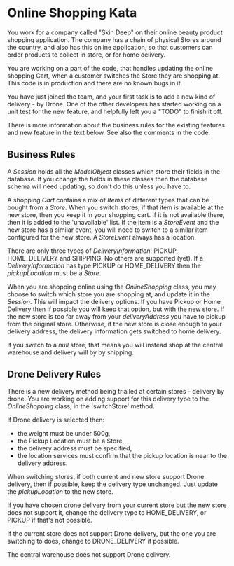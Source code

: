 Online Shopping Kata
====================

You work for a company called "Skin Deep" on their
 online beauty product shopping application. The company
 has a chain of physical Stores around the country, and
 also has this online application, so that customers
 can order products to collect in store, or for home delivery.

You are working on a part of the code,
 that handles updating the online shopping Cart,
 when a customer switches the Store they are shopping at.
 This code is in production and there are no known bugs in it.

You have just joined the team, and your first task is
 to add a new kind of delivery - by Drone. One of the other
 developers has started working on a unit test for the new feature,
 and helpfully left you a "TODO" to finish it off.

There is more information about the business rules for the
existing features and new feature in the text below. See also the
comments in the code.

Business Rules
--------------

A _Session_ holds all the _ModelObject_ classes which store
their fields in the database. If you change the fields in these classes
then the database schema will need updating, so don't do this unless you have to.

A shopping _Cart_ contains a mix of _Items_ of different types that can be bought from a _Store_. When you switch stores,
if that item is available at the new store, then you keep it in your shopping cart.
If it is not available there, then it is added to the 'unavailable' list.
If the item is a _StoreEvent_ and the new store has a similar event,
you will need to switch to a similar item configured for the new store.
A _StoreEvent_ always has a location.

There are only three types of _DeliveryInformation_: PICKUP, HOME\_DELIVERY and SHIPPING.
No others are supported (yet).
If a _DeliveryInformation_ has type PICKUP or HOME\_DELIVERY then the _pickupLocation_
must be a _Store_.

When you are shopping online using the _OnlineShopping_ class, you may choose to
switch which store you are shopping at, and update it in the _Session_.
This will impact the delivery options. If you have
Pickup or Home Delivery then if possible you will keep that option, but
with the new store. If the new store is too far away from your _deliveryAddress_
you have to pickup from the original store.
Otherwise, if the new store is close enough to your delivery address,
the delivery information gets switched to home delivery.

If you switch to a _null_ store, that means you will instead shop at the central warehouse
and delivery will by by shipping.

Drone Delivery Rules
--------------------

There is a new delivery method being trialled at
certain stores - delivery by drone. You are working
on adding support for this delivery type to the _OnlineShopping_
class, in the 'switchStore' method.

If Drone delivery is selected then:

- the weight must be under 500g,
- the Pickup Location must be a Store,
- the delivery address must be specified,
- the location services must confirm that the pickup location is near to the delivery address.

When switching stores, if both current and new store support
Drone delivery, then if possible, keep the delivery type unchanged.
Just update the _pickupLocation_ to the new store.

If you have chosen drone delivery from your current store
but the new store does not support it, change the delivery
type to HOME\_DELIVERY, or PICKUP if that's not possible.

If the current store does not support Drone
delivery, but the one you are switching to does, change to DRONE\_DELIVERY if possible.

The central warehouse does not support Drone delivery.